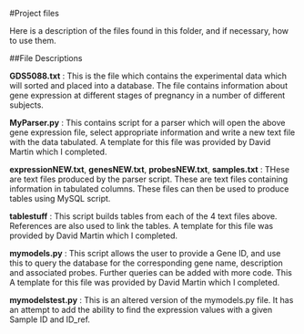 #Project files

Here is a description of the files found in this folder, and if necessary, how to use them. 

##File Descriptions



**GDS5088.txt** : This is the file which contains the experimental data which will sorted and placed into a database. The file contains information about gene expression at different stages of pregnancy in a number of different subjects. 

**MyParser.py** : This contains script for a parser which will open the above gene expression file, select appropriate information and write a new text file with the data tabulated. A template for this file was provided by David Martin which I completed. 

**expressionNEW.txt**, **genesNEW.txt**, **probesNEW.txt**, **samples.txt** : THese are text files produced by the parser script. These are text files containing information in tabulated columns. These files can then be used to produce tables using MySQL script. 

**tablestuff** : This script builds tables from each of the 4 text files above. References are also used to link the tables. A template for this file was provided by David Martin which I completed. 

**mymodels.py** : This script allows the user to provide a Gene ID, and use this to query the database for the corresponding gene name, description and associated probes. Further queries can be added with more code. This A template for this file was provided by David Martin which I completed. 

**mymodelstest.py** : This is an altered version of the mymodels.py file. It has an attempt to add the ability to find the expression values with a given Sample ID and ID_ref.


